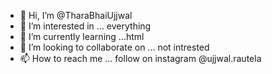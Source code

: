 - 👋 Hi, I’m @TharaBhaiUjjwal
- 👀 I’m interested in ... everything
- 🌱 I’m currently learning ...html
- 💞️ I’m looking to collaborate on ... not intrested
- 📫 How to reach me ... follow on instagram @ujjwal.rautela

<!---
TharaBhaiUjjwal/TharaBhaiUjjwal is a ✨ special ✨ repository because its `README.md` (this file) appears on your GitHub profile.
You can click the Preview link to take a look at your changes.
--->
